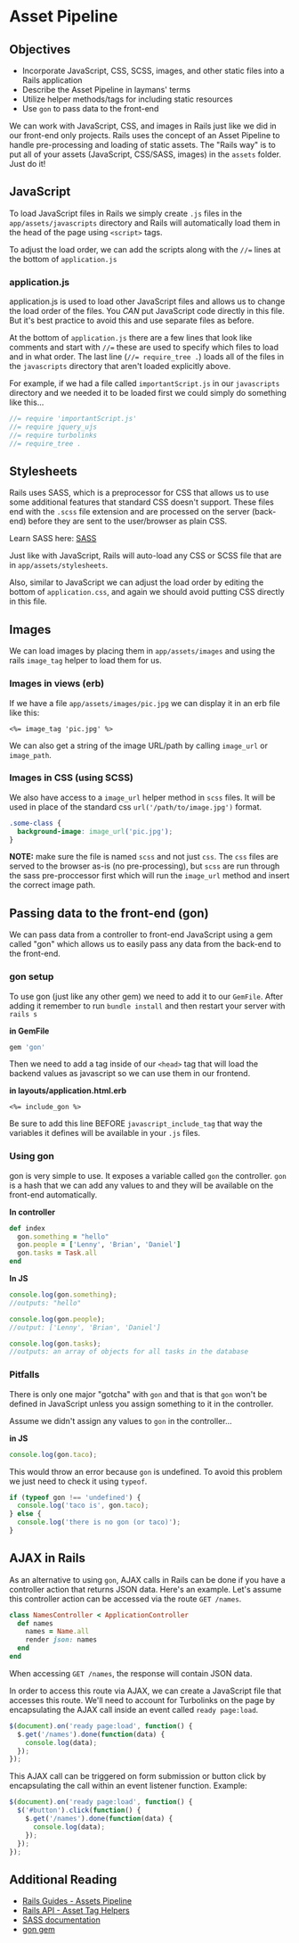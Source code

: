 # Asset Pipeline

## Objectives

* Incorporate JavaScript, CSS, SCSS, images, and other static files into a Rails application
* Describe the Asset Pipeline in laymans' terms
* Utilize helper methods/tags for including static resources
* Use `gon` to pass data to the front-end

We can work with JavaScript, CSS, and images in Rails just like we did in our front-end only projects. Rails uses the concept of an Asset Pipeline to handle pre-processing and loading of static assets. The "Rails way" is to put all of your assets \(JavaScript, CSS/SASS, images\) in the `assets` folder. Just do it!

## JavaScript

To load JavaScript files in Rails we simply create `.js` files in the `app/assets/javascripts` directory and Rails will automatically load them in the head of the page using `<script>` tags.

To adjust the load order, we can add the scripts along with the `//=` lines at the bottom of `application.js`

### application.js

application.js is used to load other JavaScript files and allows us to change the load order of the files. You _CAN_ put JavaScript code directly in this file. But it's best practice to avoid this and use separate files as before.

At the bottom of `application.js` there are a few lines that look like comments and start with `//=` these are used to specify which files to load and in what order. The last line \(`//= require_tree .`\) loads all of the files in the `javascripts` directory that aren't loaded explicitly above.

For example, if we had a file called `importantScript.js` in our `javascripts` directory and we needed it to be loaded first we could simply do something like this...

```javascript
//= require 'importantScript.js'
//= require jquery_ujs
//= require turbolinks
//= require_tree .
```

## Stylesheets

Rails uses SASS, which is a preprocessor for CSS that allows us to use some additional features that standard CSS doesn't support. These files end with the `.scss` file extension and are processed on the server \(back-end\) before they are sent to the user/browser as plain CSS.

Learn SASS here: [SASS](additional-topics/sass.md)

Just like with JavaScript, Rails will auto-load any CSS or SCSS file that are in `app/assets/stylesheets`.

Also, similar to JavaScript we can adjust the load order by editing the bottom of `application.css`, and again we should avoid putting CSS directly in this file.

## Images

We can load images by placing them in `app/assets/images` and using the rails `image_tag` helper to load them for us.

### Images in views \(erb\)

If we have a file `app/assets/images/pic.jpg` we can display it in an erb file like this:

```markup
<%= image_tag 'pic.jpg' %>
```

We can also get a string of the image URL/path by calling `image_url` or `image_path`.

### Images in CSS \(using SCSS\)

We also have access to a `image_url` helper method in `scss` files. It will be used in place of the standard css `url('/path/to/image.jpg')` format.

```css
.some-class {
  background-image: image_url('pic.jpg');
}
```

**NOTE:** make sure the file is named `scss` and not just `css`. The `css` files are served to the browser as-is \(no pre-processing\), but `scss` are run through the sass pre-proccessor first which will run the `image_url` method and insert the correct image path.

## Passing data to the front-end \(gon\)

We can pass data from a controller to front-end JavaScript using a gem called "gon" which allows us to easily pass any data from the back-end to the front-end.

### gon setup

To use gon \(just like any other gem\) we need to add it to our `GemFile`. After adding it remember to run `bundle install` and then restart your server with `rails s`

**in GemFile**

```ruby
gem 'gon'
```

Then we need to add a tag inside of our `<head>` tag that will load the backend values as javascript so we can use them in our frontend.

**in layouts/application.html.erb**

```markup
<%= include_gon %>
```

Be sure to add this line BEFORE `javascript_include_tag` that way the variables it defines will be available in your `.js` files.

### Using gon

gon is very simple to use. It exposes a variable called `gon` the controller. `gon` is a hash that we can add any values to and they will be available on the front-end automatically.

**In controller**

```ruby
def index
  gon.something = "hello"
  gon.people = ['Lenny', 'Brian', 'Daniel']
  gon.tasks = Task.all
end
```

**In JS**

```javascript
console.log(gon.something);
//outputs: "hello"

console.log(gon.people);
//output: ['Lenny', 'Brian', 'Daniel']

console.log(gon.tasks);
//outputs: an array of objects for all tasks in the database
```

### Pitfalls

There is only one major "gotcha" with `gon` and that is that `gon` won't be defined in JavaScript unless you assign something to it in the controller.

Assume we didn't assign any values to `gon` in the controller...

**in JS**

```javascript
console.log(gon.taco);
```

This would throw an error because `gon` is undefined. To avoid this problem we just need to check it using `typeof`.

```javascript
if (typeof gon !== 'undefined') {
  console.log('taco is', gon.taco);
} else {
  console.log('there is no gon (or taco)');
}
```

## AJAX in Rails

As an alternative to using `gon`, AJAX calls in Rails can be done if you have a controller action that returns JSON data. Here's an example. Let's assume this controller action can be accessed via the route `GET /names`.

```ruby
class NamesController < ApplicationController
  def names
    names = Name.all
    render json: names
  end
end
```

When accessing `GET /names`, the response will contain JSON data.

In order to access this route via AJAX, we can create a JavaScript file that accesses this route. We'll need to account for Turbolinks on the page by encapsulating the AJAX call inside an event called `ready page:load`.

```javascript
$(document).on('ready page:load', function() {
  $.get('/names').done(function(data) {
    console.log(data);
  });
});
```

This AJAX call can be triggered on form submission or button click by encapsulating the call within an event listener function. Example:

```javascript
$(document).on('ready page:load', function() {
  $('#button').click(function() {
    $.get('/names').done(function(data) {
      console.log(data);
    });
  });
});
```

## Additional Reading

* [Rails Guides - Assets Pipeline](http://guides.rubyonrails.org/asset_pipeline.html)
* [Rails API - Asset Tag Helpers](http://api.rubyonrails.org/classes/ActionView/Helpers/AssetTagHelper.html)
* [SASS documentation](http://sass-lang.com/documentation/file.SASS_REFERENCE.html)
* [gon gem](https://github.com/gazay/gon)

